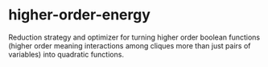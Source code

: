 higher-order-energy
===================

Reduction strategy and optimizer for turning higher order boolean functions (higher order meaning interactions among cliques more than just pairs of variables) into quadratic functions.